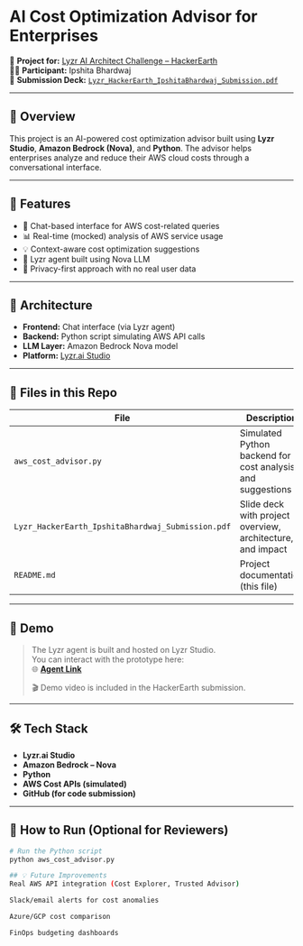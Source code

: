 # AI Cost Optimization Advisor for Enterprises

🎯 **Project for:** [Lyzr AI Architect Challenge – HackerEarth](https://www.hackerearth.com/challenges/hackathon/lyzr-ai-architect-challenge/)  
👩‍💻 **Participant:** Ipshita Bhardwaj  
📄 **Submission Deck:** [`Lyzr_HackerEarth_IpshitaBhardwaj_Submission.pdf`](./Lyzr_HackerEarth_IpshitaBhardwaj_Submission.pdf)

---

## 🧠 Overview

This project is an AI-powered cost optimization advisor built using **Lyzr Studio**, **Amazon Bedrock (Nova)**, and **Python**. The advisor helps enterprises analyze and reduce their AWS cloud costs through a conversational interface.

---

## 🚀 Features

- 💬 Chat-based interface for AWS cost-related queries
- 📊 Real-time (mocked) analysis of AWS service usage
- 💡 Context-aware cost optimization suggestions
- 🤖 Lyzr agent built using Nova LLM
- 🔐 Privacy-first approach with no real user data

---

## 🧩 Architecture

- **Frontend:** Chat interface (via Lyzr agent)
- **Backend:** Python script simulating AWS API calls
- **LLM Layer:** Amazon Bedrock Nova model
- **Platform:** [Lyzr.ai Studio](https://studio.lyzr.ai)

---

## 📂 Files in this Repo

| File | Description |
|------|-------------|
| `aws_cost_advisor.py` | Simulated Python backend for cost analysis and suggestions |
| `Lyzr_HackerEarth_IpshitaBhardwaj_Submission.pdf` | Slide deck with project overview, architecture, and impact |
| `README.md` | Project documentation (this file) |

---

## 🎥 Demo

> The Lyzr agent is built and hosted on Lyzr Studio.  
> You can interact with the prototype here:  
> 🌐 **[Agent Link](https://studio.lyzr.ai/agent/687272386cc2cda0d0a1a179)**  
>  
> 🎬 Demo video is included in the HackerEarth submission.

---

## 🛠️ Tech Stack

- **Lyzr.ai Studio**
- **Amazon Bedrock – Nova**
- **Python**
- **AWS Cost APIs (simulated)**
- **GitHub (for code submission)**

---

## 🧪 How to Run (Optional for Reviewers)

```bash
# Run the Python script
python aws_cost_advisor.py

## 💡 Future Improvements
Real AWS API integration (Cost Explorer, Trusted Advisor)

Slack/email alerts for cost anomalies

Azure/GCP cost comparison

FinOps budgeting dashboards
